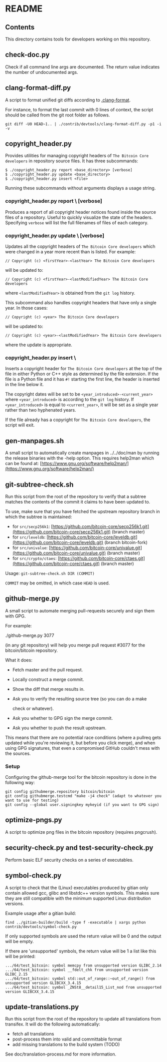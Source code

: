 # README

## Contents

This directory contains tools for developers working on this repository.

## check-doc.py

Check if all command line args are documented. The return value indicates the number of undocumented args.

## clang-format-diff.py

A script to format unified git diffs according to [.clang-format](https://github.com/TelsaCoin/TelsaCoin/tree/db7abb962b5bfc7a23084bed38eeebc9083eb1b2/src/.clang-format/README.md).

For instance, to format the last commit with 0 lines of context, the script should be called from the git root folder as follows.

```text
git diff -U0 HEAD~1.. | ./contrib/devtools/clang-format-diff.py -p1 -i -v
```

## copyright\_header.py

Provides utilities for managing copyright headers of `The Bitcoin Core developers` in repository source files. It has three subcommands:

```text
$ ./copyright_header.py report <base_directory> [verbose]
$ ./copyright_header.py update <base_directory>
$ ./copyright_header.py insert <file>
```

Running these subcommands without arguments displays a usage string.

### copyright\_header.py report \ \[verbose\]

Produces a report of all copyright header notices found inside the source files of a repository. Useful to quickly visualize the state of the headers. Specifying `verbose` will list the full filenames of files of each category.

### copyright\_header.py update \ \[verbose\]

Updates all the copyright headers of `The Bitcoin Core developers` which were changed in a year more recent than is listed. For example:

```text
// Copyright (c) <firstYear>-<lastYear> The Bitcoin Core developers
```

will be updated to:

```text
// Copyright (c) <firstYear>-<lastModifiedYear> The Bitcoin Core developers
```

where `<lastModifiedYear>` is obtained from the `git log` history.

This subcommand also handles copyright headers that have only a single year. In those cases:

```text
// Copyright (c) <year> The Bitcoin Core developers
```

will be updated to:

```text
// Copyright (c) <year>-<lastModifiedYear> The Bitcoin Core developers
```

where the update is appropriate.

### copyright\_header.py insert \

Inserts a copyright header for `The Bitcoin Core developers` at the top of the file in either Python or C++ style as determined by the file extension. If the file is a Python file and it has `#!` starting the first line, the header is inserted in the line below it.

The copyright dates will be set to be `<year_introduced>-<current_year>` where `<year_introduced>` is according to the `git log` history. If `<year_introduced>` is equal to `<current_year>`, it will be set as a single year rather than two hyphenated years.

If the file already has a copyright for `The Bitcoin Core developers`, the script will exit.

## gen-manpages.sh

A small script to automatically create manpages in ../../doc/man by running the release binaries with the -help option. This requires help2man which can be found at: [https://www.gnu.org/software/help2man/](https://www.gnu.org/software/help2man/)

## git-subtree-check.sh

Run this script from the root of the repository to verify that a subtree matches the contents of the commit it claims to have been updated to.

To use, make sure that you have fetched the upstream repository branch in which the subtree is maintained:

* for `src/secp256k1`: [https://github.com/bitcoin-core/secp256k1.git](https://github.com/bitcoin-core/secp256k1.git) \(branch master\)
* for `src/leveldb`: [https://github.com/bitcoin-core/leveldb.git](https://github.com/bitcoin-core/leveldb.git) \(branch bitcoin-fork\)
* for `src/univalue`: [https://github.com/bitcoin-core/univalue.git](https://github.com/bitcoin-core/univalue.git) \(branch master\)
* for `src/crypto/ctaes`: [https://github.com/bitcoin-core/ctaes.git](https://github.com/bitcoin-core/ctaes.git) \(branch master\)

Usage: `git-subtree-check.sh DIR (COMMIT)`

`COMMIT` may be omitted, in which case `HEAD` is used.

## github-merge.py

A small script to automate merging pull-requests securely and sign them with GPG.

For example:

./github-merge.py 3077

\(in any git repository\) will help you merge pull request \#3077 for the bitcoin/bitcoin repository.

What it does:

* Fetch master and the pull request.
* Locally construct a merge commit.
* Show the diff that merge results in.
* Ask you to verify the resulting source tree \(so you can do a make

  check or whatever\).

* Ask you whether to GPG sign the merge commit.
* Ask you whether to push the result upstream.

This means that there are no potential race conditions \(where a pullreq gets updated while you're reviewing it, but before you click merge\), and when using GPG signatures, that even a compromised GitHub couldn't mess with the sources.

### Setup

Configuring the github-merge tool for the bitcoin repository is done in the following way:

```text
git config githubmerge.repository bitcoin/bitcoin
git config githubmerge.testcmd "make -j4 check" (adapt to whatever you want to use for testing)
git config --global user.signingkey mykeyid (if you want to GPG sign)
```

## optimize-pngs.py

A script to optimize png files in the bitcoin repository \(requires pngcrush\).

## security-check.py and test-security-check.py

Perform basic ELF security checks on a series of executables.

## symbol-check.py

A script to check that the \(Linux\) executables produced by gitian only contain allowed gcc, glibc and libstdc++ version symbols. This makes sure they are still compatible with the minimum supported Linux distribution versions.

Example usage after a gitian build:

```text
find ../gitian-builder/build -type f -executable | xargs python contrib/devtools/symbol-check.py 
```

If only supported symbols are used the return value will be 0 and the output will be empty.

If there are 'unsupported' symbols, the return value will be 1 a list like this will be printed:

```text
.../64/test_bitcoin: symbol memcpy from unsupported version GLIBC_2.14
.../64/test_bitcoin: symbol __fdelt_chk from unsupported version GLIBC_2.15
.../64/test_bitcoin: symbol std::out_of_range::~out_of_range() from unsupported version GLIBCXX_3.4.15
.../64/test_bitcoin: symbol _ZNSt8__detail15_List_nod from unsupported version GLIBCXX_3.4.15
```

## update-translations.py

Run this script from the root of the repository to update all translations from transifex. It will do the following automatically:

* fetch all translations
* post-process them into valid and committable format
* add missing translations to the build system \(TODO\)

See doc/translation-process.md for more information.

